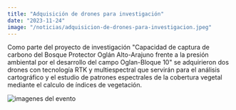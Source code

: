 ```yaml
---
title: "Adquisición de drones para investigación"
date: "2023-11-24"
image: "/noticias/adquisicion-de-drones-para-investigacion.jpeg"
---
```


Como parte del proyecto de investigación "Capacidad de captura de carbono del Bosque Protector Oglán Alto-Arajuno frente a la presión ambiental por el desarrollo del campo Oglan-Bloque 10" se adquirieron dos drones con tecnología RTK y multiespectral que servirán para el análisis cartográfico y el estudio de patrones espectrales de la cobertura vegetal mediante el calculo de índices de vegetación.

![imagenes del evento](/noticias/adquisicion-de-drones-para-investigacion.jpeg)
